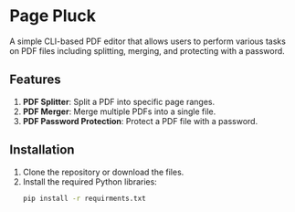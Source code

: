 # Page Pluck

A simple CLI-based PDF editor that allows users to perform various tasks on PDF files including splitting, merging, and protecting with a password.

## Features

1. **PDF Splitter**: Split a PDF into specific page ranges.
2. **PDF Merger**: Merge multiple PDFs into a single file.
3. **PDF Password Protection**: Protect a PDF file with a password.

## Installation

1. Clone the repository or download the files.
2. Install the required Python libraries:
   ```bash
   pip install -r requirments.txt
   
   ```

